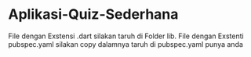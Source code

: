 # Aplikasi-Quiz-Sederhana

File dengan Exstensi .dart silakan taruh di Folder lib.
File dengan Exstenti pubspec.yaml silakan copy dalamnya taruh di pubspec.yaml punya anda
